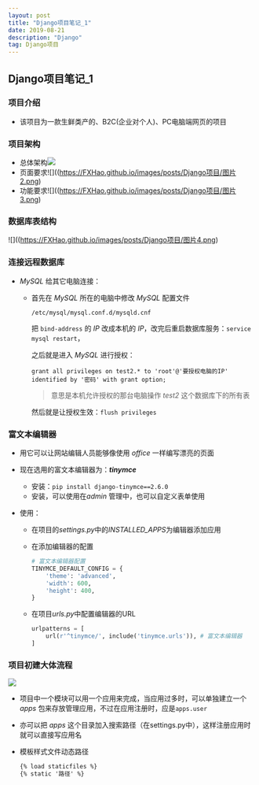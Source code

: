 ```yaml
---
layout: post
title: "Django项目笔记_1"
date: 2019-08-21
description: "Django"
tag: Django项目
---
```


## Django项目笔记_1

### 项目介绍

* 该项目为一款生鲜类产的、B2C(企业对个人)、PC电脑端网页的项目

### 项目架构

* 总体架构![](https://FXHao.github.io/images/posts/Django项目/图片1.png)
* 页面要求![]((https://FXHao.github.io/images/posts/Django项目/图片2.png)
* 功能要求![]((https://FXHao.github.io/images/posts/Django项目/图片3.png)

### 数据库表结构

![]((https://FXHao.github.io/images/posts/Django项目/图片4.png)

### 连接远程数据库

* *MySQL* 给其它电脑连接：

  * 首先在 *MySQL* 所在的电脑中修改 *MySQL* 配置文件

    `/etc/mysql/mysql.conf.d/mysqld.cnf`

    把 `bind-address` 的 *IP* 改成本机的 *IP*，改完后重启数据库服务：`service mysql restart`，

    之后就是进入 *MySQL* 进行授权：

    ```mysql
    grant all privileges on test2.* to 'root'@'要授权电脑的IP' identified by '密码' with grant option;
    ```

    > 意思是本机允许授权的那台电脑操作 *test2* 这个数据库下的所有表

    然后就是让授权生效：`flush privileges`

### 富文本编辑器

* 用它可以让网站编辑人员能够像使用 *office* 一样编写漂亮的页面

* 现在选用的富文本编辑器为：***tinymce***

  * 安装：`pip install django-tinymce==2.6.0`
  * 安装，可以使用在*admin* 管理中，也可以自定义表单使用

* 使用：

  * 在项目的*settings.py*中的*INSTALLED_APPS*为编辑器添加应用

  * 在添加编辑器的配置

    ```python
    # 富文本编辑器配置
    TINYMCE_DEFAULT_CONFIG = {
        'theme': 'advanced',
        'width': 600,
        'height': 400,
    }
    ```

  * 在项目*urls.py*中配置编辑器的URL

    ```python
    urlpatterns = [
    	url(r'^tinymce/', include('tinymce.urls')), # 富文本编辑器
    ]
    ```

### 项目初建大体流程

![](https://FXHao.github.io/images/posts/Django项目/图片5.png)

* 项目中一个模块可以用一个应用来完成，当应用过多时，可以单独建立一个 *apps* 包来存放管理应用，不过在应用注册时，应是`apps.user`

* 亦可以把 *apps* 这个目录加入搜索路径（在settings.py中），这样注册应用时就可以直接写应用名



* 模板样式文件动态路径

  ```html
  {% load staticfiles %}
  {% static '路径' %}
  ```

  